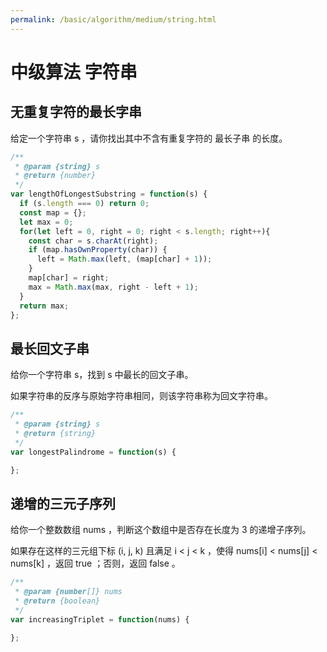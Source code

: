 ```yaml
---
permalink: /basic/algorithm/medium/string.html
---
```


# 中级算法 字符串

## 无重复字符的最长字串

给定一个字符串 s ，请你找出其中不含有重复字符的 最长子串 的长度。

```js
/**
 * @param {string} s
 * @return {number}
 */
var lengthOfLongestSubstring = function(s) {
  if (s.length === 0) return 0;
  const map = {};
  let max = 0;
  for(let left = 0, right = 0; right < s.length; right++){
    const char = s.charAt(right);
    if (map.hasOwnProperty(char)) {
      left = Math.max(left, (map[char] + 1));
    }
    map[char] = right;
    max = Math.max(max, right - left + 1);
  }
  return max;
};
```

## 最长回文子串

给你一个字符串 s，找到 s 中最长的回文子串。

如果字符串的反序与原始字符串相同，则该字符串称为回文字符串。

```js
/**
 * @param {string} s
 * @return {string}
 */
var longestPalindrome = function(s) {

};
```

## 递增的三元子序列

给你一个整数数组 nums ，判断这个数组中是否存在长度为 3 的递增子序列。

如果存在这样的三元组下标 (i, j, k) 且满足 i < j < k ，使得 nums[i] < nums[j] < nums[k] ，返回 true ；否则，返回 false 。

```js
/**
 * @param {number[]} nums
 * @return {boolean}
 */
var increasingTriplet = function(nums) {

};
```
